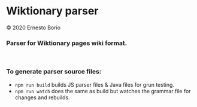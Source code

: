 # Wiktionary parser
&copy; 2020 Ernesto Borio

### Parser for Wiktionary pages wiki format.
<br />

### To generate parser source files:  
- `npm run build` builds JS parser files & Java files for grun testing.  
- `npm run watch` does the same as build but watches the grammar file for changes and rebuilds.  